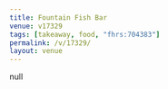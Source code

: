 ```yaml
---
title: Fountain Fish Bar
venue: v17329
tags: [takeaway, food, "fhrs:704383"]
permalink: /v/17329/
layout: venue
---
```

null